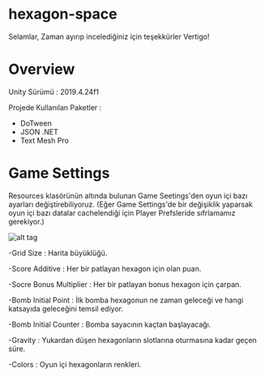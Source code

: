 # hexagon-space

Selamlar, Zaman ayırıp incelediğiniz için teşekkürler Vertigo!

# Overview #

Unity Sürümü : 2019.4.24f1

Projede Kullanılan Paketler : 
  - DoTween
  - JSON .NET
  - Text Mesh Pro

# Game Settings #

Resources klasörünün altında bulunan Game Seetings'den oyun içi bazı ayarları değiştirebiliyoruz. (Eğer Game Settings'de bir değişiklik yaparsak oyun içi bazı datalar cachelendiği için Player Prefsleride sıfrlamamız gerekiyor.)

![alt tag](https://i.ibb.co/ww89gpH/Screen-Shot-2021-04-17-at-10-24-20.png)

  -Grid Size : Harita büyüklüğü.
  
  -Score Additive : Her bir patlayan hexagon için olan puan.
  
  -Socre Bonus Multiplier : Her bir patlayan bonus hexagon için çarpan.
  
  -Bomb Initial Point : İlk bomba hexagonun ne zaman geleceği ve hangi katsayıda geleceğini temsil ediyor.
  
  -Bomb Initial Counter : Bomba sayacının kaçtan başlayacağı.
  
  -Gravity : Yukardan düşen hexagonların slotlarına oturmasına kadar geçen süre.
  
  -Colors : Oyun içi hexagonların renkleri.
